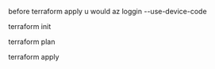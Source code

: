 before terraform apply u would az loggin --use-device-code


terraform init

terraform plan

terraform apply
